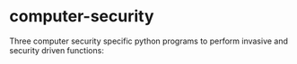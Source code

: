# computer-security
Three computer security specific python programs to perform invasive and security driven functions:
